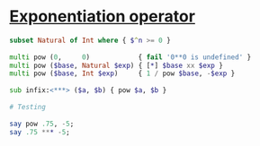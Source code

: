 [1]: https://rosettacode.org/wiki/Exponentiation_operator

# [Exponentiation operator][1]

```raku
subset Natural of Int where { $^n >= 0 }
 
multi pow (0,     0)            { fail '0**0 is undefined' }
multi pow ($base, Natural $exp) { [*] $base xx $exp }
multi pow ($base, Int $exp)     { 1 / pow $base, -$exp }
 
sub infix:<***> ($a, $b) { pow $a, $b }
 
# Testing
 
say pow .75, -5;
say .75 *** -5;
```